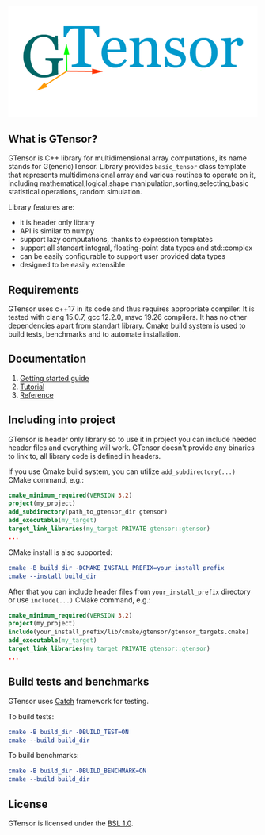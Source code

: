 ![gtensor_logo](/docs/gtensor_logo.png)

## What is GTensor?

GTensor is C++ library for multidimensional array computations, its name stands for G(eneric)Tensor.
Library provides `basic_tensor` class template that represents multidimensional array and various routines
to operate on it, including mathematical,logical,shape manipulation,sorting,selecting,basic statistical operations,
random simulation.

Library features are:

- it is header only library
- API is similar to numpy
- support lazy computations, thanks to expression templates
- support all standart integral, floating-point data types and std::complex
- can be easily configurable to support user provided data types
- designed to be easily extensible

## Requirements

GTensor uses c++17 in its code and thus requires appropriate compiler.
It is tested with clang 15.0.7, gcc 12.2.0, msvc 19.26 compilers.
It has no other dependencies apart from standart library.
Cmake build system is used to build tests, benchmarks and to automate installation.

## Documentation

1. [Getting started guide](/docs/getting_started.md)
2. [Tutorial](/docs/tutorial.md)
3. [Reference](/docs/reference.md)

## Including into project

GTensor is header only library so to use it in project you can include needed header files and everything will work. GTensor doesn't provide any binaries to
link to, all library code is defined in headers.

If you use Cmake build system, you can utilize `add_subdirectory(...)` CMake command, e.g.:

```cmake
cmake_minimum_required(VERSION 3.2)
project(my_project)
add_subdirectory(path_to_gtensor_dir gtensor)
add_executable(my_target)
target_link_libraries(my_target PRIVATE gtensor::gtensor)
...
```

CMake install is also supported:

```cmake
cmake -B build_dir -DCMAKE_INSTALL_PREFIX=your_install_prefix
cmake --install build_dir
```

After that you can include header files from `your_install_prefix` directory or use `include(...)` CMake command, e.g.:

```cmake
cmake_minimum_required(VERSION 3.2)
project(my_project)
include(your_install_prefix/lib/cmake/gtensor/gtensor_targets.cmake)
add_executable(my_target)
target_link_libraries(my_target PRIVATE gtensor::gtensor)
...
```

## Build tests and benchmarks

GTensor uses [Catch](https://github.com/catchorg/Catch2) framework for testing.

To build tests:

```cmake
cmake -B build_dir -DBUILD_TEST=ON
cmake --build build_dir
```

To build benchmarks:

```cmake
cmake -B build_dir -DBUILD_BENCHMARK=ON
cmake --build build_dir
```

## License
GTensor is licensed under the [BSL 1.0](LICENSE.txt).